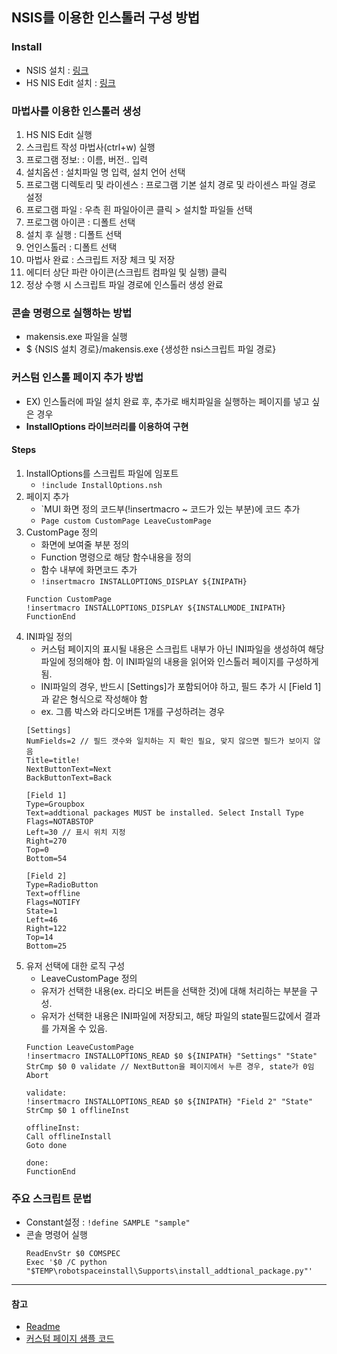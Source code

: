 ## NSIS를 이용한 인스톨러 구성 방법

### Install
- NSIS 설치 : [링크](https://sourceforge.net/projects/nsis/)
- HS NIS Edit 설치 : [링크](http://hmne.sourceforge.net/)

### 마법사를 이용한 인스톨러 생성
1. HS NIS Edit 실행
2. 스크립트 작성 마법사(ctrl+w) 실행
3. 프로그램 정보: : 이름, 버전.. 입력
4. 설치옵션 : 설치파일 명 입력, 설치 언어 선택
5. 프로그램 디렉토리 및 라이센스 : 프로그램 기본 설치 경로 및 라이센스 파일 경로 설정
6. 프로그램 파일 : 우측 흰 파일아이콘 클릭 > 설치할 파일들 선택
7. 프로그램 아이콘 : 디폴트 선택
8. 설치 후 실행 : 디폴트 선택
9. 언인스톨러 : 디폴트 선택 
10. 마법사 완료 : 스크립트 저장 체크 및 저장
11. 에디터 상단 파란 아이콘(스크립트 컴파일 및 실행) 클릭
12. 정상 수행 시 스크립트 파일 경로에 인스톨러 생성 완료

### 콘솔 명령으로 실행하는 방법
- makensis.exe 파일을 실행
- \$ {NSIS 설치 경로}/makensis.exe {생성한 nsi스크립트 파일 경로}

### 커스텀 인스톨 페이지 추가 방법
- EX) 인스톨러에 파일 설치 완료 후, 추가로 배치파일을 실행하는 페이지를 넣고 싶은 경우
- __InstallOptions 라이브러리를 이용하여 구현__

#### Steps
1. InstallOptions를 스크립트 파일에 임포트
    - `!include InstallOptions.nsh`
2. 페이지 추가 
    - `MUI 화면 정의 코드부(!insertmacro ~ 코드가 있는 부분)에 코드 추가
    - `Page custom CustomPage LeaveCustomPage` 
3. CustomPage 정의 
    - 화면에 보여줄 부분 정의
    - Function 명령으로 해당 함수내용을 정의
    - 함수 내부에 화면코드 추가
    - `!insertmacro INSTALLOPTIONS_DISPLAY ${INIPATH}`
    ```
    Function CustomPage
    !insertmacro INSTALLOPTIONS_DISPLAY ${INSTALLMODE_INIPATH}
    FunctionEnd
    ```
4. INI파일 정의
    - 커스텀 페이지의 표시될 내용은 스크립트 내부가 아닌 INI파일을 생성하여 해당 파일에 정의해야 함. 이 INI파일의 내용을 읽어와 인스톨러 페이지를 구성하게 됨.
    - INI파일의 경우, 반드시 [Settings]가 포함되어야 하고, 필드 추가 시 [Field 1]과 같은 형식으로 작성해야 함
    - ex. 그룹 박스와 라디오버튼 1개를 구성하려는 경우
    ```
    [Settings] 
    NumFields=2 // 필드 갯수와 일치하는 지 확인 필요, 맞지 않으면 필드가 보이지 않음
    Title=title!
    NextButtonText=Next
    BackButtonText=Back
    
    [Field 1]
    Type=Groupbox
    Text=addtional packages MUST be installed. Select Install Type
    Flags=NOTABSTOP
    Left=30 // 표시 위치 지정
    Right=270
    Top=0
    Bottom=54

    [Field 2]
    Type=RadioButton
    Text=offline
    Flags=NOTIFY
    State=1
    Left=46
    Right=122
    Top=14
    Bottom=25
    ```
5. 유저 선택에 대한 로직 구성
    - LeaveCustomPage 정의
    - 유저가 선택한 내용(ex. 라디오 버튼을 선택한 것)에 대해 처리하는 부분을 구성. 
    - 유저가 선택한 내용은 INI파일에 저장되고, 해당 파일의 state필드값에서 결과를 가져올 수 있음.
    ```
    Function LeaveCustomPage
    !insertmacro INSTALLOPTIONS_READ $0 ${INIPATH} "Settings" "State" 
    StrCmp $0 0 validate // NextButton을 페이지에서 누른 경우, state가 0임
    Abort

    validate:
    !insertmacro INSTALLOPTIONS_READ $0 ${INIPATH} "Field 2" "State"
    StrCmp $0 1 offlineInst

    offlineInst:
    Call offlineInstall
    Goto done

    done:
    FunctionEnd
    ```


### 주요 스크립트 문법
- Constant설정 : `!define SAMPLE "sample"`
- 콘솔 명령어 실행 
    ```
    ReadEnvStr $0 COMSPEC
    Exec '$0 /C python "$TEMP\robotspaceinstall\Supports\install_addtional_package.py"'
    ``` 

---
#### 참고
- [Readme](http://nsis.sourceforge.net/Docs/InstallOptions/Readme.html)
- [커스텀 페이지 샘플 코드](http://nsis.sourceforge.net/Add-on_Custom_Installer_Sample_/w_InstallOptions)
